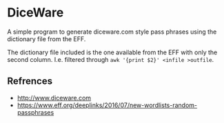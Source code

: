 # DiceWare

A simple program to generate diceware.com style pass phrases using the dictionary file from the EFF.

The dictionary file included is the one available from the EFF with only the second column. I.e. filtered through `awk '{print $2}' <infile >outfile`.

## Refrences
* http://www.diceware.com
* https://www.eff.org/deeplinks/2016/07/new-wordlists-random-passphrases
